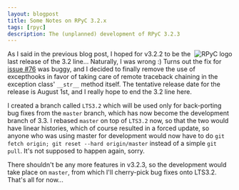 ```yaml
---
layout: blogpost
title: Some Notes on RPyC 3.2.x
tags: [rpyc]
description: The (unplanned) development of RPyC 3.2.3 
---
```


<img src="http://rpyc.sourceforge.net/_static/rpyc3-logo-medium.png" title="RPyC logo" style="float:right" />

As I said in the previous blog post, I hoped for v3.2.2 to be the last release of the 3.2 line... 
Naturally, I was wrong :) Turns out the fix for 
[issue #76](https://github.com/tomerfiliba/rpyc/issues/76>) was buggy, and I decided to finally 
remove the use of excepthooks in favor of taking care of remote traceback chaining in the
exception class' ``__str__`` method itself. The tentative release date for the release is 
August 1st, and I really hope to end the 3.2 line here.

I created a branch called ``LTS3.2`` which will be used only for back-porting bug fixes from
the ``master`` branch, which has now become the development branch of 3.3. I rebased ``master``
on top of ``LTS3.2`` now, so that the two would have linear histories, which of course resulted
in a forced update, so anyone who was using master for development would now have to do 
``git fetch origin; git reset --hard origin/master`` instead of a simple ``git pull``.
It's not supposed to happen again, sorry.

There shouldn't be any more features in v3.2.3, so the development would take place on ``master``,
from which I'll cherry-pick bug fixes onto LTS3.2. That's all for now... 